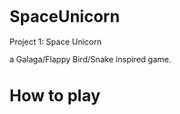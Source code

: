 # SpaceUnicorn
Project 1: Space Unicorn

a  Galaga/Flappy Bird/Snake inspired game.

# How to play 

